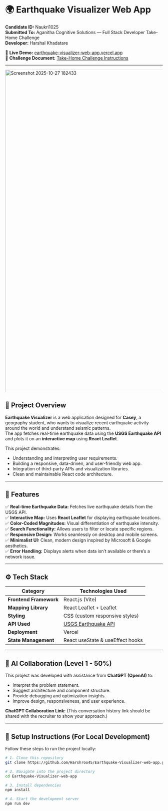 # 🌍 Earthquake Visualizer Web App

**Candidate ID:** Naukri1025  
**Submitted To:** Aganitha Cognitive Solutions — Full Stack Developer Take-Home Challenge  
**Developer:** Harshal Khadatare

🔗 **Live Demo:** [earthquake-visualizer-web-app.vercel.app](https://earthquake-visualizer-web-app.vercel.app/)  
📄 **Challenge Document:** [Take-Home Challenge Instructions](https://drive.google.com/file/d/10Rw3iLn5uMu_8M2SWx_5jSh18pioynyF/view?usp=sharing)

---
<img width="1917" height="1030" alt="Screenshot 2025-10-27 182433" src="https://github.com/user-attachments/assets/f3532ff9-edbb-4a3d-90d4-54255d723dce" />


## 📘 Project Overview

**Earthquake Visualizer** is a web application designed for **Casey**, a geography student, who wants to visualize recent earthquake activity around the world and understand seismic patterns.  
The app fetches real-time earthquake data using the **USGS Earthquake API** and plots it on an **interactive map** using **React Leaflet**.

This project demonstrates:
- Understanding and interpreting user requirements.
- Building a responsive, data-driven, and user-friendly web app.
- Integration of third-party APIs and visualization libraries.
- Clean and maintainable React code architecture.

---

## 🌟 Features

✅ **Real-time Earthquake Data:** Fetches live earthquake details from the USGS API.  
✅ **Interactive Map:** Uses **React Leaflet** for displaying earthquake locations.  
✅ **Color-Coded Magnitudes:** Visual differentiation of earthquake intensity.  
✅ **Search Functionality:** Allows users to filter or locate specific regions.  
✅ **Responsive Design:** Works seamlessly on desktop and mobile screens.  
✅ **Minimalist UI:** Clean, modern design inspired by Microsoft & Google aesthetics.  
✅ **Error Handling:** Displays alerts when data isn’t available or there’s a network issue.

---

## ⚙️ Tech Stack

| Category | Technologies Used |
|-----------|-------------------|
| **Frontend Framework** | React.js (Vite) |
| **Mapping Library** | React Leaflet + Leaflet |
| **Styling** | CSS (custom responsive styles) |
| **API Used** | [USGS Earthquake API](https://earthquake.usgs.gov/earthquakes/feed/v1.0/summary/all_day.geojson) |
| **Deployment** | Vercel |
| **State Management** | React useState & useEffect hooks |

---

## 🧠 AI Collaboration (Level 1 - 50%)

This project was developed with assistance from **ChatGPT (OpenAI)** to:
- Interpret the problem statement.
- Suggest architecture and component structure.
- Provide debugging and optimization insights.
- Improve design, responsiveness, and user experience.

**ChatGPT Collaboration Link:** (This conversation history link should be shared with the recruiter to show your approach.)

---

## 🚀 Setup Instructions (For Local Development)

Follow these steps to run the project locally:

```bash
# 1. Clone this repository
git clone https://github.com/Harshroo45/Earthquake-Visualizer-web-app.git

# 2. Navigate into the project directory
cd Earthquake-Visualizer-web-app

# 3. Install dependencies
npm install

# 4. Start the development server
npm run dev


